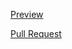 [Preview](https://alex-glotov67.github.io/my-projects/)

[Pull Request](https://github.com/alex-glotov67/my-projects/pull/1/files)
